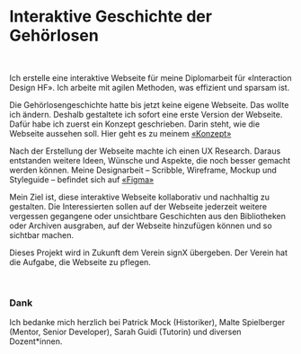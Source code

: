 # Interaktive Geschichte der Gehörlosen

<br>

Ich erstelle eine interaktive Webseite für meine Diplomarbeit für «Interaction Design HF». Ich arbeite mit agilen Methoden, was effizient und sparsam ist.

Die Gehörlosengeschichte hatte bis jetzt keine eigene Webseite. Das wollte ich ändern. Deshalb gestaltete ich sofort eine erste Version der Webseite. Dafür habe ich zuerst ein Konzept geschrieben. Darin steht, wie die Webseite aussehen soll. Hier geht es zu meinem [«Konzept»](https://docs.google.com/document/d/1QWT3yNu7-PoOpyn0Idse96WU21bV49XJvWRQCJSFWEg/edit?usp=sharing)

Nach der Erstellung der Webseite machte ich einen UX Research. Daraus entstanden weitere Ideen, Wünsche und Aspekte, die noch besser gemacht werden können. Meine Designarbeit – Scribble, Wireframe, Mockup und Styleguide – befindet sich auf [«Figma»](https://www.figma.com/file/1wZOlRcjNjfTZJku97aN0Q/the-history-of-the-deaf-swiss?node-id=1%3A7)

Mein Ziel ist, diese interaktive Webseite kollaborativ und nachhaltig zu gestalten. Die Interessierten sollen auf der Webseite jederzeit weitere vergessen gegangene oder unsichtbare Geschichten aus den Bibliotheken oder Archiven ausgraben, auf der Webseite hinzufügen können und so sichtbar machen.

Dieses Projekt wird in Zukunft dem Verein signX übergeben. Der Verein hat die Aufgabe, die Webseite zu pflegen.  

<br>

### Dank

Ich bedanke mich herzlich bei Patrick Mock (Historiker), Malte Spielberger (Mentor, Senior Developer), Sarah Guidi (Tutorin) und diversen Dozent*innen.
